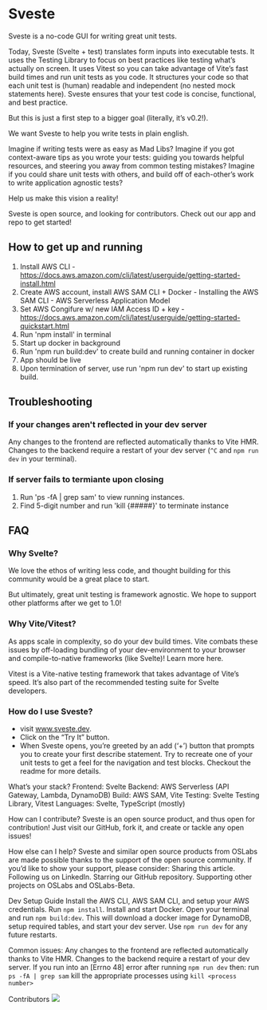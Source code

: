 # Sveste

Sveste is a no-code GUI for writing great unit tests.

Today, Sveste (Svelte + test) translates form inputs into executable tests. It uses the Testing Library to focus on best practices like testing what’s actually on screen. It uses Vitest so you can take advantage of Vite’s fast build times and run unit tests as you code. It structures your code so that each unit test is (human) readable and independent (no nested mock statements here). Sveste ensures that your test code is concise, functional, and best practice.

But this is just a first step to a bigger goal (literally, it’s v0.2!).

We want Sveste to help you write tests in plain english.

Imagine if writing tests were as easy as Mad Libs? Imagine if you got context-aware tips as you wrote your tests: guiding you towards helpful resources, and steering you away from common testing mistakes? Imagine if you could share unit tests with others, and build off of each-other’s work to write application agnostic tests?

Help us make this vision a reality!

Sveste is open source, and looking for contributors. Check out our app and repo to get started!

## How to get up and running

1. Install AWS CLI - https://docs.aws.amazon.com/cli/latest/userguide/getting-started-install.html
2. Create AWS account, install AWS SAM CLI + Docker - Installing the AWS SAM CLI - AWS Serverless Application Model
3. Set AWS Congifure w/ new IAM Access ID + key - https://docs.aws.amazon.com/cli/latest/userguide/getting-started-quickstart.html
4. Run 'npm install' in terminal
5. Start up docker in background
6. Run 'npm run build:dev' to create build and running container in docker
7. App should be live
8. Upon termination of server, use run 'npm run dev' to start up existing build.

## Troubleshooting

### If your changes aren't reflected in your dev server

Any changes to the frontend are reflected automatically thanks to Vite HMR. Changes to the backend require a restart of your dev server (`^C` and `npm run dev` in your terminal).

### If server fails to termiante upon closing

1. Run 'ps -fA | grep sam' to view running instances.
2. Find 5-digit number and run 'kill {#####}' to terminate instance

## FAQ

### Why Svelte?

We love the ethos of writing less code, and thought building for this community would be a great place to start.

But ultimately, great unit testing is framework agnostic. We hope to support other platforms after we get to 1.0!

### Why Vite/Vitest?

As apps scale in complexity, so do your dev build times. Vite combats these issues by off-loading bundling of your dev-environment to your browser and compile-to-native frameworks (like Svelte)! Learn more here.

Vitest is a Vite-native testing framework that takes advantage of Vite’s speed. It’s also part of the recommended testing suite for Svelte developers.

### How do I use Sveste?

- visit www.sveste.dev.
- Click on the “Try It” button.
- When Sveste opens, you’re greeted by an add (‘+’) button that prompts you to create your first describe statement.
  Try to recreate one of your unit tests to get a feel for the navigation and test blocks.
  Checkout the readme for more details.

What’s your stack?
Frontend: Svelte
Backend: AWS Serverless (API Gateway, Lambda, DynamoDB)
Build: AWS SAM, Vite
Testing: Svelte Testing Library, Vitest
Languages: Svelte, TypeScript (mostly)

How can I contribute?
Sveste is an open source product, and thus open for contribution! Just visit our GitHub, fork it, and create or tackle any open issues!

How else can I help?
Sveste and similar open source products from OSLabs are made possible thanks to the support of the open source community. If you’d like to show your support, please consider:
Sharing this article.
Following us on LinkedIn.
Starring our GitHub repository.
Supporting other projects on OSLabs and OSLabs-Beta.

Dev Setup Guide
Install the AWS CLI, AWS SAM CLI, and setup your AWS credentials.
Run `npm install`.
Install and start Docker.
Open your terminal and run `npm build:dev`. This will download a docker image for DynamoDB, setup required tables, and start your dev server.
Use `npm run dev` for any future restarts.

Common issues:
Any changes to the frontend are reflected automatically thanks to Vite HMR. Changes to the backend require a restart of your dev server.
If you run into an [Errno 48] error after running `npm run dev` then:
run `ps -fA | grep sam`
kill the appropriate processes using `kill <process number>`

Contributors
<a href="https://github.com/oslabs-beta/sveste/graphs/contributors">
<img src="https://contrib.rocks/image?repo=oslabs-beta/sveste" />
</a>

